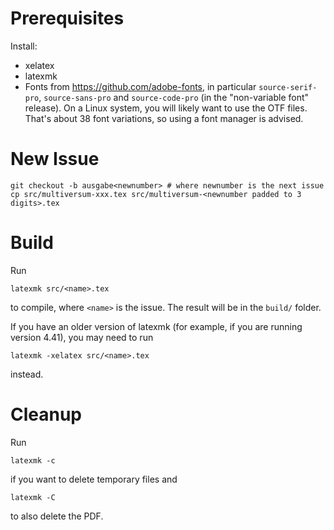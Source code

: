# Prerequisites
Install:
- xelatex
- latexmk
- Fonts from https://github.com/adobe-fonts, in particular ```source-serif-pro```, ```source-sans-pro``` and ```source-code-pro``` (in the "non-variable font" release). On a Linux system, you will likely want to use the OTF files. That's about 38 font variations, so using a font manager is advised.

# New Issue

```
git checkout -b ausgabe<newnumber> # where newnumber is the next issue
cp src/multiversum-xxx.tex src/multiversum-<newnumber padded to 3 digits>.tex
```

# Build
Run
```
latexmk src/<name>.tex
```
to compile, where ```<name>``` is the issue.
The result will be in the ```build/``` folder.

If you have an older version of latexmk (for example, if you are running version 4.41), you may need to run
```
latexmk -xelatex src/<name>.tex
```
instead.

# Cleanup
Run
```
latexmk -c
```
if you want to delete temporary files and
```
latexmk -C
```
to also delete the PDF.
